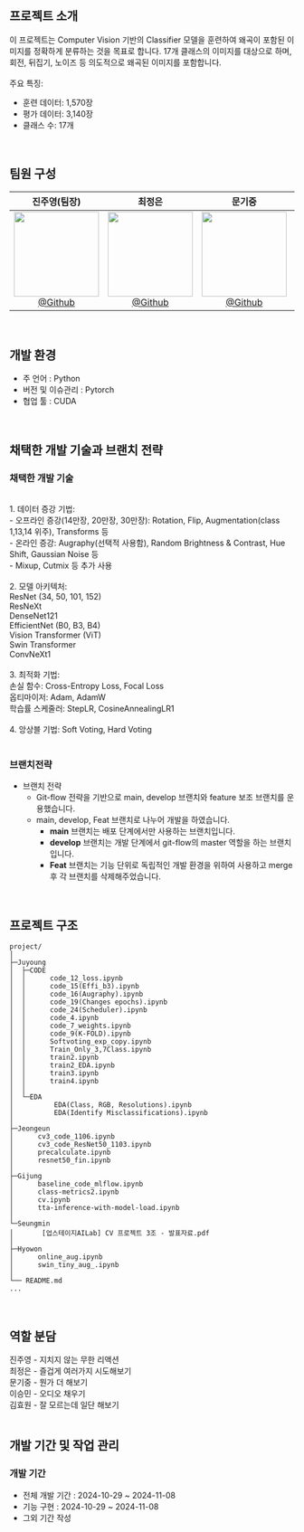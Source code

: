 ## 프로젝트 소개
이 프로젝트는 Computer Vision 기반의 Classifier 모델을 훈련하여 왜곡이 포함된 이미지를 정확하게 분류하는 것을 목표로 합니다. 17개 클래스의 이미지를 대상으로 하며, 회전, 뒤집기, 노이즈 등 의도적으로 왜곡된 이미지를 포함합니다.
<br>
<br>
주요 특징:
<br>
- 훈련 데이터: 1,570장
- 평가 데이터: 3,140장
- 클래스 수: 17개
<br>

## 팀원 구성

<div align="center">

| **진주영(팀장)** | **최정은** | **문기중** | **이승민** | **김효원** |
| :------: |  :------: | :------: | :------: | :------: |
|[<img src="https://avatars.githubusercontent.com/u/156163982?v=4" height=150 width=150> <br/> @Github](https://github.com/) |[<img src="https://avatars.githubusercontent.com/u/156163982?v=4" height=150 width=150> <br/> @Github](https://github.com/) |[<img src="https://avatars.githubusercontent.com/u/156163982?v=4" height=150 width=150> <br/> @Github](https://github.com/) |[<img src="https://avatars.githubusercontent.com/u/156163982?v=4" height=150 width=150> <br/> @Github](https://github.com/) |[<img src="https://avatars.githubusercontent.com/u/156163982?v=4" height=150 width=150> <br/> @Github](https://github.com/) |
</div>

<br>

## 개발 환경

- 주 언어 : Python
- 버전 및 이슈관리 : Pytorch 
- 협업 툴 : CUDA

<br>

## 채택한 개발 기술과 브랜치 전략

### 채택한 개발 기술
<br>
1. 데이터 증강 기법:
<br>
- 오프라인 증강(14만장, 20만장, 30만장): Rotation, Flip, Augmentation(class 1,13,14 위주), Transforms 등
<br>
- 온라인 증강: Augraphy(선택적 사용함), Random Brightness & Contrast, Hue Shift, Gaussian Noise 등
<br>
- Mixup, Cutmix 등 추가 사용
<br>
<br>
2. 모델 아키텍처:
<br>
ResNet (34, 50, 101, 152)
<br>
ResNeXt
<br>
DenseNet121
<br>
EfficientNet (B0, B3, B4)
<br>
Vision Transformer (ViT)
<br>
Swin Transformer
<br>
ConvNeXt1
<br>
<br>
3. 최적화 기법:
<br>
손실 함수: Cross-Entropy Loss, Focal Loss
<br>
옵티마이저: Adam, AdamW
<br>
학습률 스케줄러: StepLR, CosineAnnealingLR1
<br>
<br>
4. 앙상블 기법:
Soft Voting, Hard Voting
<br>
<br>

### 브랜치전략     
- 브랜치 전략
  - Git-flow 전략을 기반으로 main, develop 브랜치와 feature 보조 브랜치를 운용했습니다.
  - main, develop, Feat 브랜치로 나누어 개발을 하였습니다.
    - **main** 브랜치는 배포 단계에서만 사용하는 브랜치입니다.
    - **develop** 브랜치는 개발 단계에서 git-flow의 master 역할을 하는 브랜치입니다.
    - **Feat** 브랜치는 기능 단위로 독립적인 개발 환경을 위하여 사용하고 merge 후 각 브랜치를 삭제해주었습니다.


<br>

## 프로젝트 구조
```
project/
│
├─Juyoung
│  ├─CODE
│  │      code_12_loss.ipynb
│  │      code_15(Effi_b3).ipynb
│  │      code_16(Augraphy).ipynb
│  │      code_19(Changes epochs).ipynb
│  │      code_24(Scheduler).ipynb
│  │      code_4.ipynb
│  │      code_7_weights.ipynb
│  │      code_9(K-FOLD).ipynb
│  │      Softvoting_exp_copy.ipynb
│  │      Train_Only_3,7Class.ipynb
│  │      train2.ipynb
│  │      train2_EDA.ipynb
│  │      train3.ipynb
│  │      train4.ipynb
│  │
│  └─EDA
│          EDA(Class, RGB, Resolutions).ipynb
│          EDA(Identify Misclassifications).ipynb
│
├─Jeongeun
│      cv3_code_1106.ipynb
│      cv3_code_ResNet50_1103.ipynb
│      precalculate.ipynb
│      resnet50_fin.ipynb
│
├─Gijung
│      baseline_code_mlflow.ipynb
│      class-metrics2.ipynb
│      cv.ipynb
│      tta-inference-with-model-load.ipynb
│
└─Seungmin
│       [업스테이지AILab] CV 프로젝트 3조 - 발표자료.pdf
│
├─Hyowon
│      online_aug.ipynb
│      swin_tiny_aug_.ipynb
│
└── README.md
...

```
<br>

## 역할 분담

진주영 - 지치지 않는 무한 리액션
<br>
최정은 - 즐겁게 여러가지 시도해보기
<br>
문기중 - 뭔가 더 해보기
<br>
이승민 - 오디오 채우기
<br>
김효원 - 잘 모르는데 일단 해보기
<br>
<br>
## 개발 기간 및 작업 관리

### 개발 기간
- 전체 개발 기간 : 2024-10-29 ~ 2024-11-08
- 기능 구현 : 2024-10-29 ~ 2024-11-08
- 그외 기간 작성
  
<br>
